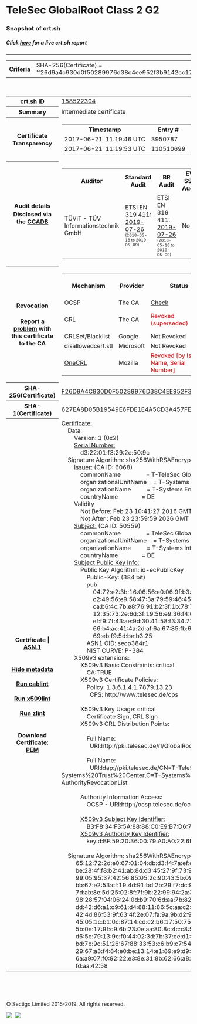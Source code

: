 # TeleSec GlobalRoot Class 2 G2
### Snapshot of crt.sh
##### Click [here](https://crt.sh/?q=F26D9A4C930D0F50289976D38C4EE952F3B9142CC17EC3F484A206A7B7F40322) for a live crt.sh report

---
<!DOCTYPE HTML PUBLIC "-//W3C//DTD HTML 4.0 Transitional//EN">
<HTML>

<BODY>

<TABLE>
  <TR>
    <TH class="outer">Criteria</TH>
    <TD class="outer">SHA-256(Certificate) = 'f26d9a4c930d0f50289976d38c4ee952f3b9142cc17ec3f484a206a7b7f40322'</TD>
  </TR>
</TABLE>
<BR>
<TABLE>
  <TR>
    <TH class="outer">crt.sh ID</TH>
    <TD class="outer"><A href="?id=158522304">158522304</A></TD>
  </TR>
  <TR>
    <TH class="outer">Summary</TH>
    <TD class="outer">Intermediate certificate</TD>
  </TR>
  <TR>
    <TH class="outer">Certificate<BR>Transparency</TH>
    <TD class="outer">
<TABLE class="options" style="margin-left:0px">
  <TR>
    <TH>Timestamp</TH>
    <TH>Entry #</TH>
    <TH>Log Operator</TH>
    <TH>Log URL</TH>
  </TR>
  <TR>
    <TD>2017-06-21&nbsp; <FONT class="small">11:19:46 UTC</FONT></TD>
    <TD>3950787</TD>
    <TD>Sectigo</TD>
    <TD>https://dodo.ct.comodo.com</TD>
  </TR>
  <TR>
    <TD>2017-06-21&nbsp; <FONT class="small">11:19:53 UTC</FONT></TD>
    <TD>110510699</TD>
    <TD>Google</TD>
    <TD>https://ct.googleapis.com/rocketeer</TD>
  </TR>
</TABLE>
    </TD>
  </TR>
  <TR>
    <TH class="outer">Audit details<BR>
      <DIV class="small" style="padding-top:3px">Disclosed via the
        <A href="//ccadb-public.secure.force.com/mozilla/PublicAllIntermediateCerts" target="_blank">CCADB</A></DIV>
    </TH>
    <TD class="outer">
<TABLE class="options" style="margin-left:0px">
  <TR>
    <TH>Auditor</TH>
    <TH>Standard Audit</TH>
    <TH>BR Audit</TH>
    <TH>EV SSL Audit</TH>
    <TH>Documents</TH>
    <TH>CCADB</TH>
    <TH>Root Owner / Certificate</TH>
  </TR>
  <TR>
    <TD style="vertical-align:middle">TÜViT - TÜV Informationstechnik GmbH</TD>
    <TD>ETSI EN 319 411:
      <A href="https://www.tuvit.de/fileadmin/Content/TUV_IT/zertifikate/en/AA2019072602_T-TeleSec-GlobalRoot-Class-2_V1.0_s.pdf" target="_blank">2019-07-26</A>
      <BR><FONT style="font-size:8pt">(2018-05-18 to 2019-05-09)</FONT></TD>
    <TD>ETSI EN 319 411:
      <A href="https://www.tuvit.de/fileadmin/Content/TUV_IT/zertifikate/en/AA2019072602_T-TeleSec-GlobalRoot-Class-2_V1.0_s.pdf" target="_blank">2019-07-26</A>
      <BR><FONT style="font-size:8pt">(2018-05-18 to 2019-05-09)</FONT></TD>
    <TD>No    <TD>
      <A href="http://pki.telesec.de/cps/cps.html" target="blank">CP</A>
      <A href="http://pki.telesec.de/cps/cps.html" target="blank">CPS</A>
    </TD>
    <TD><A href="//ccadb.force.com/0011J000018KoLZQA0" target="_blank">0011J000018KoLZQA0</A></TD>
    <TD><A href="/?id=8733622">T-Systems International GmbH (Deutsche Telekom)</A></TD>
  </TR>
</TABLE>
    </TD>
  </TR>
  <TR>
    <TH class="outer">Revocation<BR><BR>
      <DIV class="small" style="padding-top:3px"><A href="?id=158522304&opt=problemreporting">Report a problem</A> with<BR>this certificate to the CA</DIV></TH>
    <TD class="outer">
      <TABLE class="options" style="margin-left:0px">
        <TR>
          <TH>Mechanism</TH>
          <TH>Provider</TH>
          <TH>Status</TH>
          <TH>Revocation Date</TH>
          <TH>Last Observed in CRL</TH>
          <TH>Last Checked <SPAN style="color:#CC0000;vertical-align:middle;font-size:70%;font-weight:normal">(Error)</SPAN></TH>
        </TR>
        <TR>
          <TD>OCSP</TD>
          <TD>The CA</TD>
          <TD><A href="?id=158522304&opt=ocsp">Check</A></TD>
          <TD><SPAN style="color:#888888">?</SPAN></TD>
          <TD><SPAN style="color:#888888">n/a</SPAN></TD>
          <TD><SPAN style="color:#888888">?</SPAN></TD>
        </TR>
        <TR>
          <TD>CRL</TD>
          <TD>The CA</TD>
          <TD><SPAN style="color:#CC0000">Revoked (superseded)</SPAN></TD><TD>2019-02-12&nbsp; <FONT class="small">12:51:13 UTC</FONT></TD><TD>2019-10-30&nbsp; <FONT class="small">17:38:52 UTC</FONT></TD><TD>2019-12-04&nbsp; <FONT class="small">20:05:09 UTC</FONT></TD>
        </TR>
        <TR>
          <TD>CRLSet/Blacklist</TD>
          <TD>Google</TD>
          <TD>Not Revoked</TD>
          <TD><SPAN style="color:#888888">n/a</SPAN></TD>
          <TD><SPAN style="color:#888888">n/a</SPAN></TD>
          <TD><SPAN style="color:#888888">n/a</SPAN></TD>
        </TR>
        <TR>
          <TD>disallowedcert.stl</TD>
          <TD>Microsoft</TD>
          <TD>Not Revoked</TD>
          <TD><SPAN style="color:#888888">n/a</SPAN></TD>
          <TD><SPAN style="color:#888888">n/a</SPAN></TD>
          <TD><SPAN style="color:#888888">n/a</SPAN></TD>
        </TR>
        <TR>
          <TD><A href="/mozilla-onecrl" target="_blank">OneCRL</A></TD>
          <TD>Mozilla</TD>
          <TD><SPAN style="color:#CC0000">Revoked [by Issuer Name, Serial Number]</SPAN></TD><TD><SPAN style="color:#888888">Unknown</SPAN></TD>
          <TD><SPAN style="color:#888888">n/a</SPAN></TD>
          <TD><SPAN style="color:#888888">n/a</SPAN></TD>
        </TR>
      </TABLE>
    </TD>
  </TR>
  <TR>
    <TH class="outer">SHA-256(Certificate)</TH>
    <TD class="outer"><A href="//censys.io/certificates/f26d9a4c930d0f50289976d38c4ee952f3b9142cc17ec3f484a206a7b7f40322">F26D9A4C930D0F50289976D38C4EE952F3B9142CC17EC3F484A206A7B7F40322</A></TD>
  </TR>
  <TR>
    <TH class="outer">SHA-1(Certificate)</TH>
    <TD class="outer">627EA8D05B19549E6FDE1E4A5CD3A457FE4039AD</TD>
  </TR>
  <TR>
    <TH class="outer">Certificate | <A href="?asn1=158522304">ASN.1</A>
      <SPAN class="small"><BR>
      <BR><BR><A href="?id=158522304&opt=nometadata">Hide metadata</A>
      <BR><BR><A href="?id=158522304&opt=cablint">Run cablint</A>
      <BR><BR><A href="?id=158522304&opt=x509lint">Run x509lint</A>
      <BR><BR><A href="?id=158522304&opt=zlint">Run zlint</A>
      <BR><BR><BR>Download Certificate: <A href="?d=158522304">PEM</A>
      </SPAN>
    </TH>
    <TD class="text"><A href="?d=158522304">Certificate:</A><BR>&nbsp;&nbsp;&nbsp;&nbsp;Data:<BR>&nbsp;&nbsp;&nbsp;&nbsp;&nbsp;&nbsp;&nbsp;&nbsp;Version:&nbsp;3&nbsp;(0x2)<BR>&nbsp;&nbsp;&nbsp;&nbsp;&nbsp;&nbsp;&nbsp;&nbsp;<A href="?serial=00d32201f3292e509c">Serial&nbsp;Number:</A><BR>&nbsp;&nbsp;&nbsp;&nbsp;&nbsp;&nbsp;&nbsp;&nbsp;&nbsp;&nbsp;&nbsp;&nbsp;d3:22:01:f3:29:2e:50:9c<BR>&nbsp;&nbsp;&nbsp;&nbsp;Signature&nbsp;Algorithm:&nbsp;sha256WithRSAEncryption<BR>&nbsp;&nbsp;&nbsp;&nbsp;&nbsp;&nbsp;&nbsp;&nbsp;<A href="?caid=6068">Issuer:</A> <SPAN class="small">(CA ID: 6068)</SPAN><BR>&nbsp;&nbsp;&nbsp;&nbsp;&nbsp;&nbsp;&nbsp;&nbsp;&nbsp;&nbsp;&nbsp;&nbsp;commonName&nbsp;&nbsp;&nbsp;&nbsp;&nbsp;&nbsp;&nbsp;&nbsp;&nbsp;&nbsp;&nbsp;&nbsp;&nbsp;&nbsp;&nbsp;&nbsp;=&nbsp;T-TeleSec&nbsp;GlobalRoot&nbsp;Class&nbsp;2<BR>&nbsp;&nbsp;&nbsp;&nbsp;&nbsp;&nbsp;&nbsp;&nbsp;&nbsp;&nbsp;&nbsp;&nbsp;organizationalUnitName&nbsp;&nbsp;&nbsp;&nbsp;=&nbsp;T-Systems&nbsp;Trust&nbsp;Center<BR>&nbsp;&nbsp;&nbsp;&nbsp;&nbsp;&nbsp;&nbsp;&nbsp;&nbsp;&nbsp;&nbsp;&nbsp;organizationName&nbsp;&nbsp;&nbsp;&nbsp;&nbsp;&nbsp;&nbsp;&nbsp;&nbsp;&nbsp;=&nbsp;T-Systems&nbsp;Enterprise&nbsp;Services&nbsp;GmbH<BR>&nbsp;&nbsp;&nbsp;&nbsp;&nbsp;&nbsp;&nbsp;&nbsp;&nbsp;&nbsp;&nbsp;&nbsp;countryName&nbsp;&nbsp;&nbsp;&nbsp;&nbsp;&nbsp;&nbsp;&nbsp;&nbsp;&nbsp;&nbsp;&nbsp;&nbsp;&nbsp;&nbsp;=&nbsp;DE<BR>&nbsp;&nbsp;&nbsp;&nbsp;&nbsp;&nbsp;&nbsp;&nbsp;Validity<BR>&nbsp;&nbsp;&nbsp;&nbsp;&nbsp;&nbsp;&nbsp;&nbsp;&nbsp;&nbsp;&nbsp;&nbsp;Not&nbsp;Before:&nbsp;Feb&nbsp;23&nbsp;10:41:27&nbsp;2016&nbsp;GMT<BR>&nbsp;&nbsp;&nbsp;&nbsp;&nbsp;&nbsp;&nbsp;&nbsp;&nbsp;&nbsp;&nbsp;&nbsp;Not&nbsp;After&nbsp;:&nbsp;Feb&nbsp;23&nbsp;23:59:59&nbsp;2026&nbsp;GMT<BR>&nbsp;&nbsp;&nbsp;&nbsp;&nbsp;&nbsp;&nbsp;&nbsp;<A href="?caid=50559">Subject:</A> <SPAN class="small">(CA ID: 50559)</SPAN><BR>&nbsp;&nbsp;&nbsp;&nbsp;&nbsp;&nbsp;&nbsp;&nbsp;&nbsp;&nbsp;&nbsp;&nbsp;commonName&nbsp;&nbsp;&nbsp;&nbsp;&nbsp;&nbsp;&nbsp;&nbsp;&nbsp;&nbsp;&nbsp;&nbsp;&nbsp;&nbsp;&nbsp;&nbsp;=&nbsp;TeleSec&nbsp;GlobalRoot&nbsp;Class&nbsp;2&nbsp;G2<BR>&nbsp;&nbsp;&nbsp;&nbsp;&nbsp;&nbsp;&nbsp;&nbsp;&nbsp;&nbsp;&nbsp;&nbsp;organizationalUnitName&nbsp;&nbsp;&nbsp;&nbsp;=&nbsp;T-Systems&nbsp;Trust&nbsp;Center<BR>&nbsp;&nbsp;&nbsp;&nbsp;&nbsp;&nbsp;&nbsp;&nbsp;&nbsp;&nbsp;&nbsp;&nbsp;organizationName&nbsp;&nbsp;&nbsp;&nbsp;&nbsp;&nbsp;&nbsp;&nbsp;&nbsp;&nbsp;=&nbsp;T-Systems&nbsp;International&nbsp;GmbH<BR>&nbsp;&nbsp;&nbsp;&nbsp;&nbsp;&nbsp;&nbsp;&nbsp;&nbsp;&nbsp;&nbsp;&nbsp;countryName&nbsp;&nbsp;&nbsp;&nbsp;&nbsp;&nbsp;&nbsp;&nbsp;&nbsp;&nbsp;&nbsp;&nbsp;&nbsp;&nbsp;&nbsp;=&nbsp;DE<BR>&nbsp;&nbsp;&nbsp;&nbsp;&nbsp;&nbsp;&nbsp;&nbsp;<A href="?spkisha256=1b5312330c9619d5a3750680aa4cce98a28a4802d9e598df9d95d41f93233191">Subject&nbsp;Public&nbsp;Key&nbsp;Info:</A><BR>&nbsp;&nbsp;&nbsp;&nbsp;&nbsp;&nbsp;&nbsp;&nbsp;&nbsp;&nbsp;&nbsp;&nbsp;Public&nbsp;Key&nbsp;Algorithm:&nbsp;id-ecPublicKey<BR>&nbsp;&nbsp;&nbsp;&nbsp;&nbsp;&nbsp;&nbsp;&nbsp;&nbsp;&nbsp;&nbsp;&nbsp;&nbsp;&nbsp;&nbsp;&nbsp;Public-Key:&nbsp;(384&nbsp;bit)<BR>&nbsp;&nbsp;&nbsp;&nbsp;&nbsp;&nbsp;&nbsp;&nbsp;&nbsp;&nbsp;&nbsp;&nbsp;&nbsp;&nbsp;&nbsp;&nbsp;pub:&nbsp;<BR>&nbsp;&nbsp;&nbsp;&nbsp;&nbsp;&nbsp;&nbsp;&nbsp;&nbsp;&nbsp;&nbsp;&nbsp;&nbsp;&nbsp;&nbsp;&nbsp;&nbsp;&nbsp;&nbsp;&nbsp;04:72:e2:3b:16:06:56:e0:06:9f:b3:72:e5:7e:03:<BR>&nbsp;&nbsp;&nbsp;&nbsp;&nbsp;&nbsp;&nbsp;&nbsp;&nbsp;&nbsp;&nbsp;&nbsp;&nbsp;&nbsp;&nbsp;&nbsp;&nbsp;&nbsp;&nbsp;&nbsp;c2:49:56:e9:58:47:3a:79:59:46:45:44:7f:50:1d:<BR>&nbsp;&nbsp;&nbsp;&nbsp;&nbsp;&nbsp;&nbsp;&nbsp;&nbsp;&nbsp;&nbsp;&nbsp;&nbsp;&nbsp;&nbsp;&nbsp;&nbsp;&nbsp;&nbsp;&nbsp;ca:b6:4c:7b:e8:76:91:b2:3f:1b:78:7d:2c:e0:78:<BR>&nbsp;&nbsp;&nbsp;&nbsp;&nbsp;&nbsp;&nbsp;&nbsp;&nbsp;&nbsp;&nbsp;&nbsp;&nbsp;&nbsp;&nbsp;&nbsp;&nbsp;&nbsp;&nbsp;&nbsp;12:35:73:2e:6d:3f:19:56:e9:36:f4:06:12:8b:71:<BR>&nbsp;&nbsp;&nbsp;&nbsp;&nbsp;&nbsp;&nbsp;&nbsp;&nbsp;&nbsp;&nbsp;&nbsp;&nbsp;&nbsp;&nbsp;&nbsp;&nbsp;&nbsp;&nbsp;&nbsp;ef:f9:7f:43:ae:9d:30:41:58:f3:34:72:90:a2:85:<BR>&nbsp;&nbsp;&nbsp;&nbsp;&nbsp;&nbsp;&nbsp;&nbsp;&nbsp;&nbsp;&nbsp;&nbsp;&nbsp;&nbsp;&nbsp;&nbsp;&nbsp;&nbsp;&nbsp;&nbsp;66:b4:ac:41:4a:2d:af:6a:67:85:fb:62:c2:73:b2:<BR>&nbsp;&nbsp;&nbsp;&nbsp;&nbsp;&nbsp;&nbsp;&nbsp;&nbsp;&nbsp;&nbsp;&nbsp;&nbsp;&nbsp;&nbsp;&nbsp;&nbsp;&nbsp;&nbsp;&nbsp;69:eb:f9:5d:be:b3:25<BR>&nbsp;&nbsp;&nbsp;&nbsp;&nbsp;&nbsp;&nbsp;&nbsp;&nbsp;&nbsp;&nbsp;&nbsp;&nbsp;&nbsp;&nbsp;&nbsp;ASN1&nbsp;OID:&nbsp;secp384r1<BR>&nbsp;&nbsp;&nbsp;&nbsp;&nbsp;&nbsp;&nbsp;&nbsp;&nbsp;&nbsp;&nbsp;&nbsp;&nbsp;&nbsp;&nbsp;&nbsp;NIST&nbsp;CURVE:&nbsp;P-384<BR>&nbsp;&nbsp;&nbsp;&nbsp;&nbsp;&nbsp;&nbsp;&nbsp;X509v3&nbsp;extensions:<BR>&nbsp;&nbsp;&nbsp;&nbsp;&nbsp;&nbsp;&nbsp;&nbsp;&nbsp;&nbsp;&nbsp;&nbsp;X509v3&nbsp;Basic&nbsp;Constraints:&nbsp;critical<BR>&nbsp;&nbsp;&nbsp;&nbsp;&nbsp;&nbsp;&nbsp;&nbsp;&nbsp;&nbsp;&nbsp;&nbsp;&nbsp;&nbsp;&nbsp;&nbsp;CA:TRUE<BR>&nbsp;&nbsp;&nbsp;&nbsp;&nbsp;&nbsp;&nbsp;&nbsp;&nbsp;&nbsp;&nbsp;&nbsp;X509v3&nbsp;Certificate&nbsp;Policies:&nbsp;<BR>&nbsp;&nbsp;&nbsp;&nbsp;&nbsp;&nbsp;&nbsp;&nbsp;&nbsp;&nbsp;&nbsp;&nbsp;&nbsp;&nbsp;&nbsp;&nbsp;Policy:&nbsp;1.3.6.1.4.1.7879.13.23<BR>&nbsp;&nbsp;&nbsp;&nbsp;&nbsp;&nbsp;&nbsp;&nbsp;&nbsp;&nbsp;&nbsp;&nbsp;&nbsp;&nbsp;&nbsp;&nbsp;&nbsp;&nbsp;CPS:&nbsp;http://www.telesec.de/cps<BR><BR>&nbsp;&nbsp;&nbsp;&nbsp;&nbsp;&nbsp;&nbsp;&nbsp;&nbsp;&nbsp;&nbsp;&nbsp;X509v3&nbsp;Key&nbsp;Usage:&nbsp;critical<BR>&nbsp;&nbsp;&nbsp;&nbsp;&nbsp;&nbsp;&nbsp;&nbsp;&nbsp;&nbsp;&nbsp;&nbsp;&nbsp;&nbsp;&nbsp;&nbsp;Certificate&nbsp;Sign,&nbsp;CRL&nbsp;Sign<BR>&nbsp;&nbsp;&nbsp;&nbsp;&nbsp;&nbsp;&nbsp;&nbsp;&nbsp;&nbsp;&nbsp;&nbsp;X509v3&nbsp;CRL&nbsp;Distribution&nbsp;Points:&nbsp;<BR><BR>&nbsp;&nbsp;&nbsp;&nbsp;&nbsp;&nbsp;&nbsp;&nbsp;&nbsp;&nbsp;&nbsp;&nbsp;&nbsp;&nbsp;&nbsp;&nbsp;Full&nbsp;Name:<BR>&nbsp;&nbsp;&nbsp;&nbsp;&nbsp;&nbsp;&nbsp;&nbsp;&nbsp;&nbsp;&nbsp;&nbsp;&nbsp;&nbsp;&nbsp;&nbsp;&nbsp;&nbsp;URI:http://pki.telesec.de/rl/GlobalRoot_Class_2.crl<BR><BR>&nbsp;&nbsp;&nbsp;&nbsp;&nbsp;&nbsp;&nbsp;&nbsp;&nbsp;&nbsp;&nbsp;&nbsp;&nbsp;&nbsp;&nbsp;&nbsp;Full&nbsp;Name:<BR>&nbsp;&nbsp;&nbsp;&nbsp;&nbsp;&nbsp;&nbsp;&nbsp;&nbsp;&nbsp;&nbsp;&nbsp;&nbsp;&nbsp;&nbsp;&nbsp;&nbsp;&nbsp;URI:ldap://pki.telesec.de/CN=T-TeleSec%20GlobalRoot%20Class%202,OU=T-Systems%20Trust%20Center,O=T-Systems%20Enterprise%20Services%20GmbH,C=DE?AuthorityRevocationList<BR><BR>&nbsp;&nbsp;&nbsp;&nbsp;&nbsp;&nbsp;&nbsp;&nbsp;&nbsp;&nbsp;&nbsp;&nbsp;Authority&nbsp;Information&nbsp;Access:&nbsp;<BR>&nbsp;&nbsp;&nbsp;&nbsp;&nbsp;&nbsp;&nbsp;&nbsp;&nbsp;&nbsp;&nbsp;&nbsp;&nbsp;&nbsp;&nbsp;&nbsp;OCSP&nbsp;-&nbsp;URI:http://ocsp.telesec.de/ocspr<BR><BR>&nbsp;&nbsp;&nbsp;&nbsp;&nbsp;&nbsp;&nbsp;&nbsp;&nbsp;&nbsp;&nbsp;&nbsp;<A href="?ski=b3f834f35a8888c0e9b7d67ce9b8c592d487bda3">X509v3&nbsp;Subject&nbsp;Key&nbsp;Identifier:</A><BR>&nbsp;&nbsp;&nbsp;&nbsp;&nbsp;&nbsp;&nbsp;&nbsp;&nbsp;&nbsp;&nbsp;&nbsp;&nbsp;&nbsp;&nbsp;&nbsp;B3:F8:34:F3:5A:88:88:C0:E9:B7:D6:7C:E9:B8:C5:92:D4:87:BD:A3<BR>&nbsp;&nbsp;&nbsp;&nbsp;&nbsp;&nbsp;&nbsp;&nbsp;&nbsp;&nbsp;&nbsp;&nbsp;<A href="?ski=bf5920360079a0a0226b8cd5f261d2b82ccb824a">X509v3&nbsp;Authority&nbsp;Key&nbsp;Identifier:</A><BR>&nbsp;&nbsp;&nbsp;&nbsp;&nbsp;&nbsp;&nbsp;&nbsp;&nbsp;&nbsp;&nbsp;&nbsp;&nbsp;&nbsp;&nbsp;&nbsp;keyid:BF:59:20:36:00:79:A0:A0:22:6B:8C:D5:F2:61:D2:B8:2C:CB:82:4A<BR><BR>&nbsp;&nbsp;&nbsp;&nbsp;Signature&nbsp;Algorithm:&nbsp;sha256WithRSAEncryption<BR>&nbsp;&nbsp;&nbsp;&nbsp;&nbsp;&nbsp;&nbsp;&nbsp;&nbsp;65:12:72:2d:e0:67:01:04:db:d3:f4:7a:ef:d0:94:b5:af:d1:<BR>&nbsp;&nbsp;&nbsp;&nbsp;&nbsp;&nbsp;&nbsp;&nbsp;&nbsp;be:28:4f:f8:b2:41:ab:8d:d3:45:27:9f:73:99:2f:9d:03:ac:<BR>&nbsp;&nbsp;&nbsp;&nbsp;&nbsp;&nbsp;&nbsp;&nbsp;&nbsp;99:05:95:37:42:56:85:05:2c:90:43:5b:09:29:16:7d:2b:b0:<BR>&nbsp;&nbsp;&nbsp;&nbsp;&nbsp;&nbsp;&nbsp;&nbsp;&nbsp;bb:67:e2:53:cf:19:4d:91:bd:2b:29:f7:dc:97:e4:57:71:dd:<BR>&nbsp;&nbsp;&nbsp;&nbsp;&nbsp;&nbsp;&nbsp;&nbsp;&nbsp;7d:ab:8e:5d:25:02:8f:7f:9b:22:99:94:2a:30:da:0d:cb:e8:<BR>&nbsp;&nbsp;&nbsp;&nbsp;&nbsp;&nbsp;&nbsp;&nbsp;&nbsp;98:28:57:04:06:24:0d:b9:70:6d:aa:7b:82:e0:fc:52:f1:a0:<BR>&nbsp;&nbsp;&nbsp;&nbsp;&nbsp;&nbsp;&nbsp;&nbsp;&nbsp;dd:42:d6:a1:c9:61:d4:88:11:86:5c:aa:c2:30:25:86:01:82:<BR>&nbsp;&nbsp;&nbsp;&nbsp;&nbsp;&nbsp;&nbsp;&nbsp;&nbsp;42:4d:86:53:9f:63:4f:2e:07:fa:9a:9b:d2:9c:31:50:fe:0f:<BR>&nbsp;&nbsp;&nbsp;&nbsp;&nbsp;&nbsp;&nbsp;&nbsp;&nbsp;45:05:1c:b1:0c:87:14:cd:c2:b6:17:50:75:c0:36:c0:96:75:<BR>&nbsp;&nbsp;&nbsp;&nbsp;&nbsp;&nbsp;&nbsp;&nbsp;&nbsp;5b:0e:17:9f:c9:6b:23:0e:aa:80:8c:4c:c8:50:98:df:10:16:<BR>&nbsp;&nbsp;&nbsp;&nbsp;&nbsp;&nbsp;&nbsp;&nbsp;&nbsp;d6:5e:79:13:9c:f0:44:02:3d:7b:37:ee:d1:1c:50:d7:70:aa:<BR>&nbsp;&nbsp;&nbsp;&nbsp;&nbsp;&nbsp;&nbsp;&nbsp;&nbsp;bd:7b:9c:51:26:67:88:33:53:c6:b9:c7:54:59:9e:f6:32:50:<BR>&nbsp;&nbsp;&nbsp;&nbsp;&nbsp;&nbsp;&nbsp;&nbsp;&nbsp;29:67:a3:f4:84:e0:be:13:14:e1:89:e9:d9:0c:ba:29:82:66:<BR>&nbsp;&nbsp;&nbsp;&nbsp;&nbsp;&nbsp;&nbsp;&nbsp;&nbsp;6a:a9:07:f0:92:22:e3:8e:31:8b:62:66:a8:f7:fe:87:73:a9:<BR>&nbsp;&nbsp;&nbsp;&nbsp;&nbsp;&nbsp;&nbsp;&nbsp;&nbsp;fd:aa:42:58<BR>    </TD>
  </TR>
</TABLE>

  <BR><BR><BR>

  <P class="copyright">&copy; Sectigo Limited 2015-2019. All rights reserved.</P>
  <DIV>
    <A href="https://sectigo.com/"><IMG src="/sectigo_s.png"></A>
    &nbsp;<A href="https://github.com/crtsh"><IMG src="/GitHub-Mark-32px.png"></A>
  </DIV>
</BODY>
</HTML>
